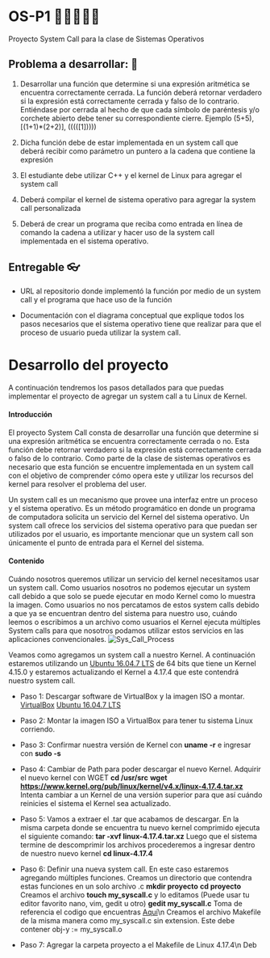 # OS-P1  👩‍💻🧑🏻‍💻
Proyecto System Call para la clase de Sistemas Operativos

## Problema a desarrollar: 🤖
1. Desarrollar una función que determine si una expresión aritmética se encuentra correctamente
cerrada. La función deberá retornar verdadero si la expresión está correctamente cerrada y falso de lo
contrario. Entiéndase por cerrada al hecho de que cada símbolo de paréntesis y/o corchete abierto debe tener
su correspondiente cierre. Ejemplo (5+5), [(1+1)*(2+2)], (((([1]))))

2. Dicha función debe de estar implementada en un system call que deberá recibir como parámetro un
puntero a la cadena que contiene la expresión

3. El estudiante debe utilizar C++ y el kernel de Linux para agregar el system call

4. Deberá compilar el kernel de sistema operativo para agregar la system call personalizada

5. Deberá de crear un programa que reciba como entrada en línea de comando la cadena a utilizar y
hacer uso de la system call implementada en el sistema operativo. 

## Entregable 👓
- URL al repositorio donde implementó la función por medio de un system call y el programa que
hace uso de la función

- Documentación con el diagrama conceptual que explique todos los pasos necesarios que el
sistema operativo tiene que realizar para que el proceso de usuario pueda utilizar la system call. 

# Desarrollo del proyecto
A continuación tendremos los pasos detallados para que puedas implementar el proyecto de agregar un system call a tu Linux de Kernel.

#### Introducción
El proyecto System Call consta de desarrollar una función que determine si una expresión aritmética se encuentra correctamente cerrada o no. Esta función debe retornar verdadero si la expresión está correctamente cerrada o falso de lo contrario. Como parte de la clase de sistemas operativos es necesario que esta función se encuentre implementada en un system call con el objetivo de comprender cómo opera este y utilizar los recursos del kernel para resolver el problema del user.

Un system call es un mecanismo que provee una interfaz entre un proceso y el sistema operativo. Es un método programático en donde un programa de computadora solicita un servicio del Kernel del sistema operativo. Un system call ofrece los servicios del sistema operativo para que puedan ser utilizados por el usuario, es importante mencionar que un system call son únicamente el punto de entrada para el Kernel del sistema.

#### Contenido
Cuándo nosotros queremos utilizar un servicio del kernel necesitamos usar un system call. Como usuarios nosotros no podemos ejecutar un system call debido a que solo se puede ejecutar en modo Kernel como lo muestra la imagen. Como usuarios no nos percatamos de estos system calls debido a que ya se encuentran dentro del sistema para nuestro uso, cuándo leemos o escribimos a un archivo como usuarios el Kernel ejecuta múltiples System calls para que nosotros podamos utilizar estos servicios en las aplicaciones convencionales.
![Sys_Call_Process](https://www.guru99.com/images/1/121119_0451_SystemCalli3.png)

Veamos como agregamos un system call a nuestro Kernel. A continuación estaremos utilizando un [Ubuntu 16.04.7 LTS](https://releases.ubuntu.com/xenial/) de 64 bits que tiene un Kernel 4.15.0 y estaremos actualizando el Kernel a 4.17.4 que este contendrá nuestro system call.

- Paso 1: Descargar software de VirtualBox y la imagen ISO a montar.
[VirtualBox](https://www.virtualbox.org/wiki/Downloads)
[Ubuntu 16.04.7 LTS](https://releases.ubuntu.com/xenial/)

- Paso 2: Montar la imagen ISO a VirtualBox para tener tu sistema Linux corriendo.

- Paso 3: Confirmar nuestra versión de Kernel con **uname -r** e ingresar con **sudo -s**

- Paso 4: Cambiar de Path para poder descargar el nuevo Kernel. Adquirir el nuevo kernel con WGET
            **cd /usr/src**
            **wget https://www.kernel.org/pub/linux/kernel/v4.x/linux-4.17.4.tar.xz**
            Intenta cambiar a un Kernel de una versión superior para que así cuándo reinicies el sistema el Kernel sea actualizado.

- Paso 5: Vamos a extraer el .tar que acabamos de descargar. En la misma carpeta donde se encuentra tu nuevo kernel comprimido ejecuta el siguiente comando:
            **tar -xvf linux-4.17.4.tar.xz**
            Luego que el sistema termine de descomprimir los archivos procederemos a ingresar dentro de nuestro nuevo kernel
            **cd linux-4.17.4**

- Paso 6: Definir una nueva system call. En este caso estaremos agregando múltiples funciones. Creamos un directorio que contendra estas funciones en un solo archivo .c
            **mkdir proyecto**
            **cd proyecto**
            Creamos el archivo **touch my_syscall.c** y lo editamos (Puede usar tu editor favorito nano, vim, gedit u otro) **gedit my_syscall.c**
            Toma de referencia el codigo que encuentras [Aquí](/Systems_Calls_C/C/my_syscall.c)\n
            Creamos el archivo Makefile de la misma manera como my_syscall.c sin extension. Este debe contener obj-y := my_syscall.o

- Paso 7: Agregar la carpeta proyecto a el Makefile de Linux 4.17.4\n
            Deb